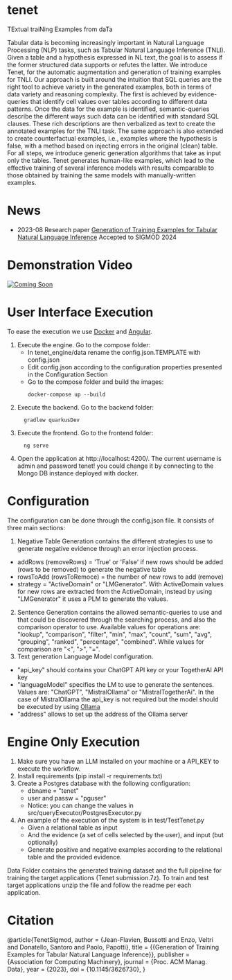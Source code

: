 # tenet
TExtual traiNing Examples from daTa

Tabular data is becoming increasingly important in Natural Language Processing (NLP) tasks, such as Tabular Natural Language Inference (TNLI). Given a table and a hypothesis expressed in NL text, the goal is to assess if the former structured data supports or refutes the latter. We introduce Tenet, for the automatic augmentation and generation of training examples for TNLI. Our approach is built around the intuition that SQL queries are the right tool to achieve variety in the generated examples, both in terms of data variety and reasoning complexity. The first is achieved by evidence-queries that identify cell values over tables according to different data patterns. Once the data for the example is identified, semantic-queries describe the different ways such data can be identified with standard SQL clauses. These rich descriptions are then verbalized as text to create the annotated examples for the TNLI task. The same approach is also extended to create counterfactual examples, i.e., examples where the hypothesis is false, with a method based on injecting errors in the original (clean) table. For all steps, we introduce generic generation algorithms that take as input only the tables. 
Tenet generates human-like examples, which lead to the effective training of several inference models with results comparable to those obtained by training the same models with manually-written examples.

# News
- 2023-08 Research paper [Generation of Training Examples for Tabular Natural Language Inference](https://github.com/dbunibas/tenet/blob/main/TENET_CR_SIGMOD_2024.pdf) Accepted to SIGMOD 2024

# Demonstration Video
[![Coming Soon](https://img.youtube.com/vi/TtqKymy18-o/maxresdefault.jpg)](https://youtu.be/TtqKymy18-o)

# User Interface Execution
To ease the execution we use [Docker](https://www.docker.com/get-started/) and [Angular](https://angular.io/).
1. Execute the engine. Go to the compose folder:
   - In tenet_engine/data rename the config.json.TEMPLATE with config.json
   - Edit config.json according to the configuration properties presented in the Configuration Section
   - Go to the compose folder and build the images:
     ```shell
     docker-compose up --build
     ```
2. Execute the backend. Go to the backend folder:
   ```shell
     gradlew quarkusDev
     ```
3. Execute the frontend. Go to the frontend folder:
   ```shell
     ng serve
     ```
4. Open the application at http://localhost:4200/. The current username is admin and password tenet! you could change it by connecting to the Mongo DB instance deployed with docker.

# Configuration
The configuration can be done through the config.json file. It consists of three main sections:
1. Negative Table Generation contains the different strategies to use to generate negative evidence through an error injection process.
  - addRows (removeRows) = 'True' or 'False' if new rows should be added (rows to be removed) to generate the negative table
  - rowsToAdd (rowsToRemoce) = the number of new rows to add (remove)
  - strategy = "ActiveDomain" or "LMGenerator". With ActiveDomain values for new rows are extracted from the ActiveDomain, instead by using "LMGenerator" it uses a PLM to generate the values.
2. Sentence Generation contains the allowed semantic-queries to use and that could be discovered through the searching process, and also the comparison operator to use. Available values for operations are: "lookup", "comparison", "filter", "min", "max", "count", "sum", "avg", "grouping", "ranked", "percentage", "combined". While values for comparison are "<", ">", "=".
3. Text generation Language Model configuration.
  - "api_key" should contains your ChatGPT API key or your TogetherAI API key
  - "languageModel" specifies the LM to use to generate the sentences. Values are: "ChatGPT", "MistralOllama" or "MistralTogetherAi". In the case of MistralOllama the api_key is not required but the model should be executed by using [Ollama](https://ollama.com/)
  - "address" allows to set up the address of the Ollama server


# Engine Only Execution

1. Make sure you have an LLM installed on your machine or a API_KEY to execute the workflow.
2. Install requirements (pip install -r requirements.txt)
3. Create a Postgres database with the following configuration:
   - dbname = "tenet"
   - user and passw = "pguser"
   - Notice: you can change the values in src/queryExecutor/PostgresExecutor.py
4. An example of the execution of the system is in test/TestTenet.py
   - Given a relational table as input
   - And the evidence (a set of cells selected by the user), and input (but optionally)
   - Generate positive and negative examples according to the relational table and the provided evidence.

Data Folder contains the generated training dataset and the full pipeline for training the target applications (Tenet submission.7z).
To train and test target applications unzip the file and follow the readme per each application.


# Citation
@article{TenetSigmod,
  author = {Jean-Flavien, Bussotti and Enzo, Veltri and Donatello, Santoro and Paolo, Papotti},
  title = {{Generation of Training Examples for Tabular Natural Language Inference}},
  publisher = {Association for Computing Machinery},
  journal = {Proc. ACM Manag. Data},
  year = {2023},
  doi = {10.1145/3626730},
}


